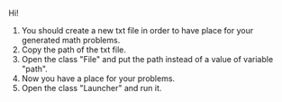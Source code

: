 Hi!
1) You should create a new txt file in order to have place for your generated math problems.
2) Copy the path of the txt file.
3) Open the class "File" and put the path instead of a value of variable "path".
4) Now you have a place for your problems.
5) Open the class "Launcher" and run it.
